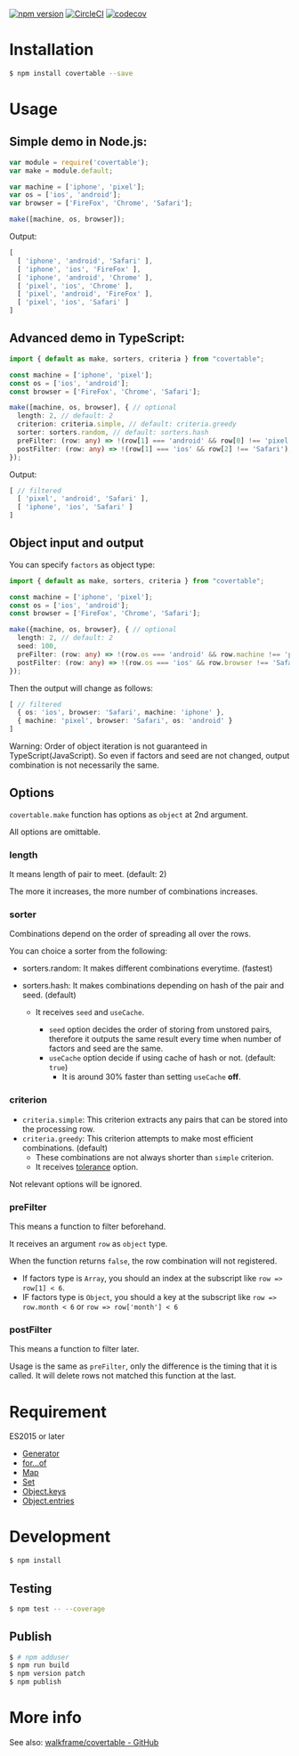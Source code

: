[![npm version](https://badge.fury.io/js/covertable.svg)](https://badge.fury.io/js/covertable)
[![CircleCI](https://circleci.com/gh/walkframe/covertable.svg?style=shield)](https://circleci.com/gh/walkframe/covertable)
[![codecov](https://codecov.io/gh/walkframe/covertable/branch/master/graph/badge.svg)](https://codecov.io/gh/walkframe/covertable)

# Installation

```sh
$ npm install covertable --save
```

# Usage

## Simple demo in Node.js:

```javascript
var module = require('covertable');
var make = module.default;

var machine = ['iphone', 'pixel'];
var os = ['ios', 'android'];
var browser = ['FireFox', 'Chrome', 'Safari'];

make([machine, os, browser]);
```

Output:

```javascript
[
  [ 'iphone', 'android', 'Safari' ],
  [ 'iphone', 'ios', 'FireFox' ],
  [ 'iphone', 'android', 'Chrome' ],
  [ 'pixel', 'ios', 'Chrome' ],
  [ 'pixel', 'android', 'FireFox' ],
  [ 'pixel', 'ios', 'Safari' ]
]
```


## Advanced demo in TypeScript:

```typescript
import { default as make, sorters, criteria } from "covertable";

const machine = ['iphone', 'pixel'];
const os = ['ios', 'android'];
const browser = ['FireFox', 'Chrome', 'Safari'];

make([machine, os, browser], { // optional
  length: 2, // default: 2
  criterion: criteria.simple, // default: criteria.greedy
  sorter: sorters.random, // default: sorters.hash
  preFilter: (row: any) => !(row[1] === 'android' && row[0] !== 'pixel'), // default: null
  postFilter: (row: any) => !(row[1] === 'ios' && row[2] !== 'Safari'), // default: null
});
```

Output:

```typescript
[ // filtered
  [ 'pixel', 'android', 'Safari' ],
  [ 'iphone', 'ios', 'Safari' ]
]
```

## Object input and output

You can specify `factors` as object type:

```typescript
import { default as make, sorters, criteria } from "covertable";

const machine = ['iphone', 'pixel'];
const os = ['ios', 'android'];
const browser = ['FireFox', 'Chrome', 'Safari'];

make({machine, os, browser}, { // optional
  length: 2, // default: 2
  seed: 100,
  preFilter: (row: any) => !(row.os === 'android' && row.machine !== 'pixel'), // default: null
  postFilter: (row: any) => !(row.os === 'ios' && row.browser !== 'Safari'), // default: null
});
```

Then the output will change as follows:

```typescript
[ // filtered
  { os: 'ios', browser: 'Safari', machine: 'iphone' },
  { machine: 'pixel', browser: 'Safari', os: 'android' }
]
```

Warning: Order of object iteration is not guaranteed in TypeScript(JavaScript).
So even if factors and seed are not changed, output combination is not necessarily the same.

## Options
`covertable.make` function has options as `object` at 2nd argument.

All options are omittable.

### length
It means length of pair to meet. (default: 2)

The more it increases, the more number of combinations increases.

### sorter
Combinations depend on the order of spreading all over the rows.

You can choice a sorter from the following:

- sorters.random: It makes different combinations everytime. (fastest)
- sorters.hash: It makes combinations depending on hash of the pair and seed. (default)

  - It receives `seed` and `useCache`.

    - `seed` option decides the order of storing from unstored pairs, therefore it outputs the same result every time when number of factors and seed are the same.
    - `useCache` option decide if using cache of hash or not. (default: `true`)
      - It is around 30% faster than setting `useCache` **off**.

### criterion

- `criteria.simple`: This criterion extracts any pairs that can be stored into the processing row.
- `criteria.greedy`: This criterion attempts to make most efficient combinations. (default)
  - These combinations are not always shorter than `simple` criterion.
  - It receives [tolerance](https://github.com/walkframe/covertable#tolerance) option.

Not relevant options will be ignored.

### preFilter
This means a function to filter beforehand.

It receives an argument `row` as `object` type.

When the function returns `false`, the row combination will not registered.
- If factors type is `Array`, you should an index at the subscript like `row => row[1] < 6`.
- IF factors type is `Object`, you should a key at the subscript like `row => row.month < 6` or `row => row['month'] < 6`

### postFilter
This means a function to filter later.

Usage is the same as `preFilter`, only the difference is the timing that it is called.
It will delete rows not matched this function at the last.

# Requirement

ES2015 or later

- [Generator](https://developer.mozilla.org/en-US/docs/Web/JavaScript/Guide/Iterators_and_Generators)
- [for...of](https://developer.mozilla.org/en-US/docs/Web/JavaScript/Reference/Statements/for...of)
- [Map](https://developer.mozilla.org/en-US/docs/Web/JavaScript/Reference/Global_Objects/Map)
- [Set](https://developer.mozilla.org/en-US/docs/Web/JavaScript/Reference/Global_Objects/Set)
- [Object.keys](https://developer.mozilla.org/en-US/docs/Web/JavaScript/Reference/Global_Objects/Object/keys)
- [Object.entries](https://developer.mozilla.org/en-US/docs/Web/JavaScript/Reference/Global_Objects/Object/entries)

# Development

```sh
$ npm install
```

## Testing
```sh
$ npm test -- --coverage
```

## Publish

```sh
$ # npm adduser
$ npm run build
$ npm version patch
$ npm publish
```

# More info

See also: [walkframe/covertable - GitHub](https://github.com/walkframe/covertable)

